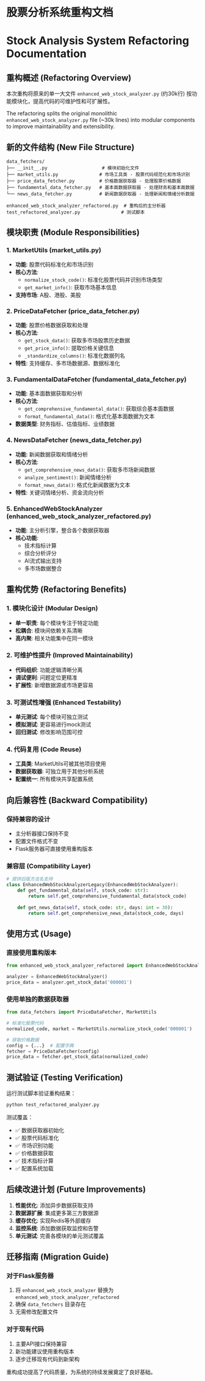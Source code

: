 # 股票分析系统重构文档
# Stock Analysis System Refactoring Documentation

## 重构概述 (Refactoring Overview)

本次重构将原来的单一大文件 `enhanced_web_stock_analyzer.py` (约30k行) 按功能模块化，提高代码的可维护性和可扩展性。

The refactoring splits the original monolithic `enhanced_web_stock_analyzer.py` file (~30k lines) into modular components to improve maintainability and extensibility.

## 新的文件结构 (New File Structure)

```
data_fetchers/
├── __init__.py                    # 模块初始化文件
├── market_utils.py               # 市场工具类 - 股票代码规范化和市场识别
├── price_data_fetcher.py         # 价格数据获取器 - 处理股票价格数据
├── fundamental_data_fetcher.py   # 基本面数据获取器 - 处理财务和基本面数据
└── news_data_fetcher.py          # 新闻数据获取器 - 处理新闻和情绪分析数据

enhanced_web_stock_analyzer_refactored.py  # 重构后的主分析器
test_refactored_analyzer.py               # 测试脚本
```

## 模块职责 (Module Responsibilities)

### 1. MarketUtils (market_utils.py)
- **功能**: 股票代码标准化和市场识别
- **核心方法**:
  - `normalize_stock_code()`: 标准化股票代码并识别市场类型
  - `get_market_info()`: 获取市场基本信息
- **支持市场**: A股、港股、美股

### 2. PriceDataFetcher (price_data_fetcher.py)
- **功能**: 股票价格数据获取和处理
- **核心方法**:
  - `get_stock_data()`: 获取多市场股票历史数据
  - `get_price_info()`: 提取价格关键信息
  - `_standardize_columns()`: 标准化数据列名
- **特性**: 支持缓存、多市场数据源、数据标准化

### 3. FundamentalDataFetcher (fundamental_data_fetcher.py)
- **功能**: 基本面数据获取和分析
- **核心方法**:
  - `get_comprehensive_fundamental_data()`: 获取综合基本面数据
  - `format_fundamental_data()`: 格式化基本面数据为文本
- **数据类型**: 财务指标、估值指标、业绩数据

### 4. NewsDataFetcher (news_data_fetcher.py)
- **功能**: 新闻数据获取和情绪分析
- **核心方法**:
  - `get_comprehensive_news_data()`: 获取多市场新闻数据
  - `analyze_sentiment()`: 新闻情绪分析
  - `format_news_data()`: 格式化新闻数据为文本
- **特性**: 关键词情绪分析、资金流向分析

### 5. EnhancedWebStockAnalyzer (enhanced_web_stock_analyzer_refactored.py)
- **功能**: 主分析引擎，整合各个数据获取器
- **核心功能**:
  - 技术指标计算
  - 综合分析评分
  - AI流式输出支持
  - 多市场数据整合

## 重构优势 (Refactoring Benefits)

### 1. 模块化设计 (Modular Design)
- **单一职责**: 每个模块专注于特定功能
- **松耦合**: 模块间依赖关系清晰
- **高内聚**: 相关功能集中在同一模块

### 2. 可维护性提升 (Improved Maintainability)
- **代码组织**: 功能逻辑清晰分离
- **调试便利**: 问题定位更精准
- **扩展性**: 新增数据源或市场更容易

### 3. 可测试性增强 (Enhanced Testability)
- **单元测试**: 每个模块可独立测试
- **模拟测试**: 更容易进行mock测试
- **回归测试**: 修改影响范围可控

### 4. 代码复用 (Code Reuse)
- **工具类**: MarketUtils可被其他项目使用
- **数据获取器**: 可独立用于其他分析系统
- **配置统一**: 所有模块共享配置系统

## 向后兼容性 (Backward Compatibility)

### 保持兼容的设计
- 主分析器接口保持不变
- 配置文件格式不变
- Flask服务器可直接使用重构版本

### 兼容层 (Compatibility Layer)
```python
# 提供旧版方法名支持
class EnhancedWebStockAnalyzerLegacy(EnhancedWebStockAnalyzer):
    def get_fundamental_data(self, stock_code: str):
        return self.get_comprehensive_fundamental_data(stock_code)
    
    def get_news_data(self, stock_code: str, days: int = 30):
        return self.get_comprehensive_news_data(stock_code, days)
```

## 使用方式 (Usage)

### 直接使用重构版本
```python
from enhanced_web_stock_analyzer_refactored import EnhancedWebStockAnalyzer

analyzer = EnhancedWebStockAnalyzer()
price_data = analyzer.get_stock_data('000001')
```

### 使用单独的数据获取器
```python
from data_fetchers import PriceDataFetcher, MarketUtils

# 标准化股票代码
normalized_code, market = MarketUtils.normalize_stock_code('000001')

# 获取价格数据
config = {...}  # 配置字典
fetcher = PriceDataFetcher(config)
price_data = fetcher.get_stock_data(normalized_code)
```

## 测试验证 (Testing Verification)

运行测试脚本验证重构结果：
```bash
python test_refactored_analyzer.py
```

测试覆盖：
- ✅ 数据获取器初始化
- ✅ 股票代码标准化
- ✅ 市场识别功能
- ✅ 价格数据获取
- ✅ 技术指标计算
- ✅ 配置系统加载

## 后续改进计划 (Future Improvements)

1. **性能优化**: 添加异步数据获取支持
2. **数据源扩展**: 集成更多第三方数据源
3. **缓存优化**: 实现Redis等外部缓存
4. **监控系统**: 添加数据获取监控和告警
5. **单元测试**: 完善各模块的单元测试覆盖

## 迁移指南 (Migration Guide)

### 对于Flask服务器
1. 将 `enhanced_web_stock_analyzer` 替换为 `enhanced_web_stock_analyzer_refactored`
2. 确保 `data_fetchers` 目录存在
3. 无需修改配置文件

### 对于现有代码
1. 主要API接口保持兼容
2. 新功能建议使用重构版本
3. 逐步迁移现有代码到新架构

重构成功提高了代码质量，为系统的持续发展奠定了良好基础。